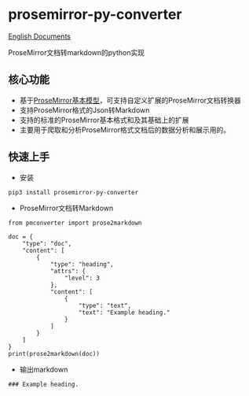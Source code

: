 # prosemirror-py-converter

[English Documents](README.md)

ProseMirror文档转markdown的python实现

## 核心功能

- 基于[ProseMirror基本模型](https://prosemirror.net/docs/ref/#model)，可支持自定义扩展的ProseMirror文档转换器
- 支持ProseMirror格式的Json转Markdown
- 支持的标准的ProseMirror基本格式和及其基础上的扩展
- 主要用于爬取和分析ProseMirror格式文档后的数据分析和展示用的。

## 快速上手

- 安装

```
pip3 install prosemirror-py-converter
```

- ProseMirror文档转Markdown

```
from pmconverter import prose2markdown

doc = {
    "type": "doc",
    "content": [
        {
            "type": "heading",
            "attrs": {
                "level": 3
            },
            "content": [
                {
                    "type": "text",
                    "text": "Example heading."
                }
            ]
        }
    ]
}
print(prose2markdown(doc))
```

- 输出markdown

```
### Example heading.
```
